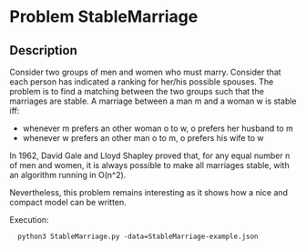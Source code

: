 # Problem StableMarriage
## Description
Consider two groups of men and women who must marry.
Consider that each person has indicated a ranking for her/his possible spouses.
The problem is to find a matching between the two groups such that the marriages are stable.
A marriage between a man m and a woman w is stable iff:
- whenever m prefers an other woman o to w, o prefers her husband to m
- whenever w prefers an other man o to m, o prefers his wife to w

In 1962, David Gale and Lloyd Shapley proved that, for any equal number n of men and women,
it is always possible to make all marriages stable, with an algorithm running in O(n^2).

Nevertheless, this problem remains interesting
as it shows how a nice and compact model can be written.

Execution:
```
  python3 StableMarriage.py -data=StableMarriage-example.json
